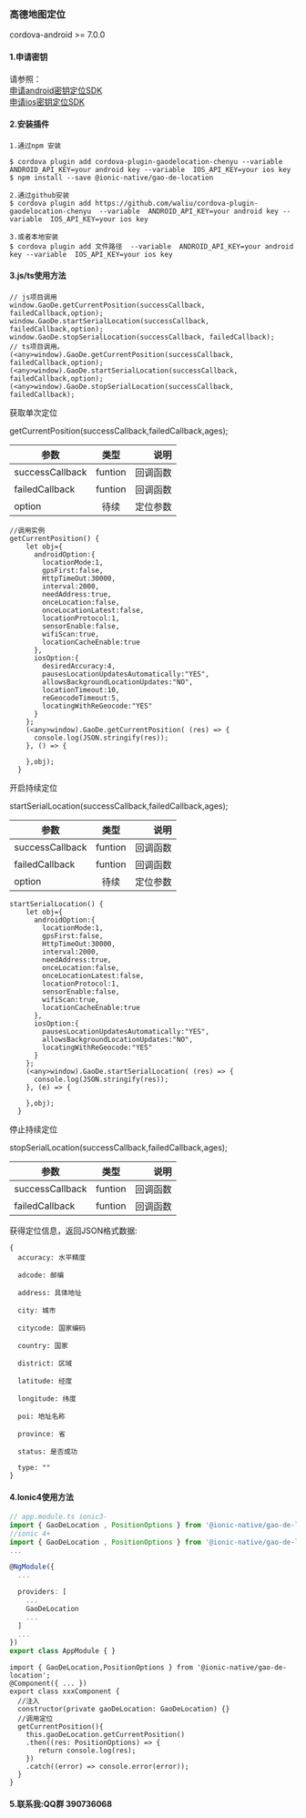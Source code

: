 ### 高德地图定位

cordova-android >= 7.0.0

#### 1.申请密钥
请参照：
<br>
[申请android密钥定位SDK](http://lbs.amap.com/api/android-location-sdk/guide/create-project/get-key/)
<br>
[申请ios密钥定位SDK](https://lbs.amap.com/api/ios-location-sdk/guide/create-project/get-key)
#### 2.安装插件



```
1.通过npm 安装

$ cordova plugin add cordova-plugin-gaodelocation-chenyu --variable  ANDROID_API_KEY=your android key --variable  IOS_API_KEY=your ios key
$ npm install --save @ionic-native/gao-de-location

2.通过github安装
$ cordova plugin add https://github.com/waliu/cordova-plugin-gaodelocation-chenyu  --variable  ANDROID_API_KEY=your android key --variable  IOS_API_KEY=your ios key

3.或者本地安装
$ cordova plugin add 文件路径  --variable  ANDROID_API_KEY=your android key --variable  IOS_API_KEY=your ios key

```

#### 3.js/ts使用方法

```
// js项目调用
window.GaoDe.getCurrentPosition(successCallback, failedCallback,option);
window.GaoDe.startSerialLocation(successCallback, failedCallback,option);
window.GaoDe.stopSerialLocation(successCallback, failedCallback);
// ts项目调用。
(<any>window).GaoDe.getCurrentPosition(successCallback, failedCallback,option);
(<any>window).GaoDe.startSerialLocation(successCallback, failedCallback,option);
(<any>window).GaoDe.stopSerialLocation(successCallback, failedCallback);
```


获取单次定位

getCurrentPosition(successCallback,failedCallback,ages);

参数|类型|说明
--|:--:|--:
successCallback|funtion|回调函数
failedCallback|funtion|回调函数
option|待续|定位参数

```
//调用实例
getCurrentPosition() {
    let obj={
      androidOption:{
        locationMode:1,
        gpsFirst:false,
        HttpTimeOut:30000,
        interval:2000,
        needAddress:true,
        onceLocation:false,
        onceLocationLatest:false,
        locationProtocol:1,
        sensorEnable:false,
        wifiScan:true,
        locationCacheEnable:true
      },
      iosOption:{
        desiredAccuracy:4,
        pausesLocationUpdatesAutomatically:"YES",
        allowsBackgroundLocationUpdates:"NO",
        locationTimeout:10,
        reGeocodeTimeout:5,
        locatingWithReGeocode:"YES"
      }
    };
    (<any>window).GaoDe.getCurrentPosition( (res) => {
      console.log(JSON.stringify(res));
    }, () => {

    },obj);
  }
```

开启持续定位

startSerialLocation(successCallback,failedCallback,ages);

参数|类型|说明
--|:--:|--:
successCallback|funtion|回调函数
failedCallback|funtion|回调函数
option|待续|定位参数

```
startSerialLocation() {
    let obj={
      androidOption:{
        locationMode:1,
        gpsFirst:false,
        HttpTimeOut:30000,
        interval:2000,
        needAddress:true,
        onceLocation:false,
        onceLocationLatest:false,
        locationProtocol:1,
        sensorEnable:false,
        wifiScan:true,
        locationCacheEnable:true
      },
      iosOption:{
        pausesLocationUpdatesAutomatically:"YES",
        allowsBackgroundLocationUpdates:"NO",
        locatingWithReGeocode:"YES"
      }
    };
    (<any>window).GaoDe.startSerialLocation( (res) => {
      console.log(JSON.stringify(res));
    }, (e) => {

    },obj);
  }
```

停止持续定位

stopSerialLocation(successCallback,failedCallback,ages);

参数|类型|说明
--|:--:|--:
successCallback|funtion|回调函数
failedCallback|funtion|回调函数









获得定位信息，返回JSON格式数据:

```
{
  accuracy: 水平精度

  adcode: 邮编

  address: 具体地址

  city: 城市

  citycode: 国家编码

  country: 国家

  district: 区域

  latitude: 经度

  longitude: 纬度

  poi: 地址名称

  province: 省

  status: 是否成功

  type: ""
}
```

#### 4.Ionic4使用方法
```typescript
// app.module.ts ionic3-
import { GaoDeLocation , PositionOptions } from '@ionic-native/gao-de-location';
//ionic 4+
import { GaoDeLocation , PositionOptions } from '@ionic-native/gao-de-location/ngx';
...

@NgModule({
  ...

  providers: [
    ...
    GaoDeLocation
    ...
  ]
  ...
})
export class AppModule { }
```
```
import { GaoDeLocation,PositionOptions } from '@ionic-native/gao-de-location';
@Component({ ... })
export class xxxComponent {
  //注入
  constructor(private gaoDeLocation: GaoDeLocation) {}
  //调用定位
  getCurrentPosition(){
    this.gaoDeLocation.getCurrentPosition()
    .then((res: PositionOptions) => {
       return console.log(res);
    })
    .catch((error) => console.error(error));
  }
}
```
#### 5.联系我:QQ群 390736068
